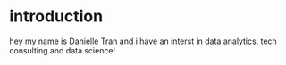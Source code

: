 # introduction

hey my name is Danielle Tran and i have an interst in data analytics, tech consulting and data science!
